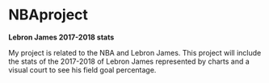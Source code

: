 # NBAproject
**Lebron James 2017-2018 stats**

My project is related to the NBA and Lebron James. This project will include the stats of the 2017-2018 of Lebron James represented by charts and a visual court to see his field goal percentage.

